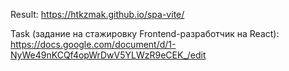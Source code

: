 Result: https://htkzmak.github.io/spa-vite/

Task (задание на стажировку Frontend-разработчик на React): https://docs.google.com/document/d/1-NyWe49nKCQf4opWrDwV5YLWzR9eCEK_/edit
